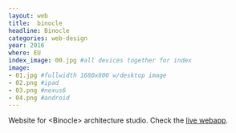 ```yaml
---
layout: web
title:  binocle
headline: Binocle
categories: web-design
year: 2016
where: EU
index_image: 00.jpg #all devices together for index
image:
- 01.jpg #fullwidth 1680x800 w/desktop image
- 02.png #ipad
- 03.png #nexus6
- 04.png #android
---
```

Website for &lt;Binocle&gt; architecture studio.
Check the [live webapp](https://binocle.it).
